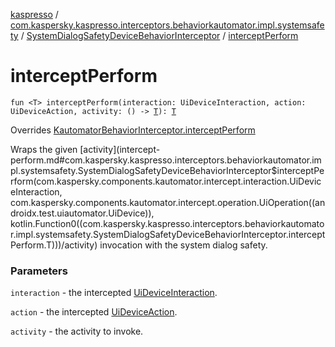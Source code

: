 [kaspresso](../../index.md) / [com.kaspersky.kaspresso.interceptors.behaviorkautomator.impl.systemsafety](../index.md) / [SystemDialogSafetyDeviceBehaviorInterceptor](index.md) / [interceptPerform](./intercept-perform.md)

# interceptPerform

`fun <T> interceptPerform(interaction: UiDeviceInteraction, action: UiDeviceAction, activity: () -> `[`T`](intercept-perform.md#T)`): `[`T`](intercept-perform.md#T)

Overrides [KautomatorBehaviorInterceptor.interceptPerform](../../com.kaspersky.kaspresso.interceptors.behaviorkautomator/-kautomator-behavior-interceptor/intercept-perform.md)

Wraps the given [activity](intercept-perform.md#com.kaspersky.kaspresso.interceptors.behaviorkautomator.impl.systemsafety.SystemDialogSafetyDeviceBehaviorInterceptor$interceptPerform(com.kaspersky.components.kautomator.intercept.interaction.UiDeviceInteraction, com.kaspersky.components.kautomator.intercept.operation.UiOperation((androidx.test.uiautomator.UiDevice)), kotlin.Function0((com.kaspersky.kaspresso.interceptors.behaviorkautomator.impl.systemsafety.SystemDialogSafetyDeviceBehaviorInterceptor.interceptPerform.T)))/activity) invocation with the system dialog safety.

### Parameters

`interaction` - the intercepted [UiDeviceInteraction](#).

`action` - the intercepted [UiDeviceAction](#).

`activity` - the activity to invoke.